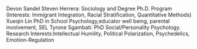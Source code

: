 Devon Sandel 
Steven Herrera: Sociology and Degree Ph.D. Program (Interests: Immigrant Integration, Racial Stratification, 
Quantitative Methods)
Xueqin Lin PhD in School Psychology,educator well being, parental involvement, SEL
Tyrone Sgambati: PhD Social/Personality Psychology. Research Interests:Intellectual Humility, Political Polarization, Psychedelics, Emotion-Regulation
